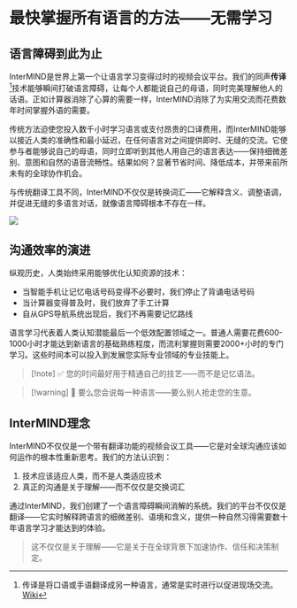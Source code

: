 # 最快掌握所有语言的方法——无需学习

## 语言障碍到此为止

InterMIND是世界上第一个让语言学习变得过时的视频会议平台。我们的同声**传译**[^1]技术能够瞬间打破语言障碍，让每个人都能说自己的母语，同时完美理解他人的话语。正如计算器消除了心算的需要一样，InterMIND消除了为实用交流而花费数年时间掌握外语的需要。

传统方法迫使您投入数千小时学习语言或支付昂贵的口译费用，而InterMIND能够以接近人类的准确性和最小延迟，在任何语言对之间提供即时、无缝的交流。它使参与者能够说自己的母语，同时立即听到其他人用自己的语言表达——保持细微差别、意图和自然的语音流畅性。结果如何？显著节省时间、降低成本，并带来前所未有的全球协作机会。

与传统翻译工具不同，InterMIND不仅仅是转换词汇——它解释含义、调整语调，并促进无缝的多语言对话，就像语言障碍根本不存在一样。

[^1]: 传译是将口语或手语翻译成另一种语言，通常是实时进行以促进现场交流。[Wiki](https://en.wikipedia.org/wiki/Language_interpretation)

![](/1d.png)

## 沟通效率的演进

纵观历史，人类始终采用能够优化认知资源的技术：

- 当智能手机让记忆电话号码变得不必要时，我们停止了背诵电话号码
- 当计算器变得普及时，我们放弃了手工计算
- 自从GPS导航系统出现后，我们不再需要记忆路线

语言学习代表着人类认知潜能最后一个低效配置领域之一。普通人需要花费600-1000小时才能达到新语言的基础熟练程度，而流利掌握则需要2000+小时的专门学习。这些时间本可以投入到发展您实际专业领域的专业技能上。

> [!note] ✅ 您的时间最好用于精通自己的技艺——而不是记忆语法。

> [!warning] 🛑 要么您会说每一种语言——要么别人抢走您的生意。

## InterMIND理念

InterMIND不仅仅是一个带有翻译功能的视频会议工具——它是对全球沟通应该如何运作的根本性重新思考。我们的方法认识到：

1. 技术应该适应人类，而不是人类适应技术
2. 真正的沟通是关于理解——而不仅仅是交换词汇

通过InterMIND，我们创建了一个语言障碍瞬间消解的系统。我们的平台不仅仅是翻译——它实时解释跨语言的细微差别、语境和含义，提供一种自然习得需要数十年语言学习才能达到的体验。

> 这不仅仅是关于理解——它是关于在全球背景下加速协作、信任和决策制定。